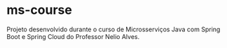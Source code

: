 # ms-course
Projeto desenvolvido durante o curso de Microsserviços Java com Spring Boot e Spring Cloud do Professor Nelio Alves.
